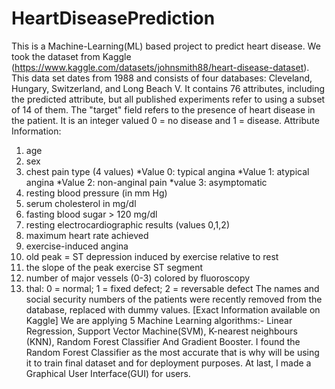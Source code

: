 # HeartDiseasePrediction
This is a Machine-Learning(ML) based project to predict heart disease.
We took the dataset from Kaggle (https://www.kaggle.com/datasets/johnsmith88/heart-disease-dataset).
This data set dates from 1988 and consists of four databases: Cleveland, Hungary, Switzerland, and Long Beach V. It contains 76 attributes, including the predicted attribute, but all published experiments refer to using a subset of 14 of them. The "target" field refers to the presence of heart disease in the patient. It is an integer valued 0 = no disease and 1 = disease.
Attribute Information:
1. age
2. sex
3. chest pain type (4 values)
   *Value 0: typical angina
   *Value 1: atypical angina
   *Value 2: non-anginal pain
   *value 3: asymptomatic
4. resting blood pressure (in mm Hg)
5. serum cholesterol in mg/dl
6. fasting blood sugar > 120 mg/dl
7. resting electrocardiographic results (values 0,1,2)
8. maximum heart rate achieved
9. exercise-induced angina
10. old peak = ST depression induced by exercise relative to rest
11. the slope of the peak exercise ST segment
12. number of major vessels (0-3) colored by fluoroscopy
13. thal: 0 = normal; 1 = fixed defect; 2 = reversable defect
The names and social security numbers of the patients were recently removed from the database, replaced with dummy values. [Exact Information available on Kaggle]
We are applying 5 Machine Learning algorithms:- Linear Regression, Support Vector Machine(SVM), K-nearest neighbours (KNN), Random Forest Classifier And Gradient Booster. I found the Random Forest Classifier as the most accurate that is why will be using it to train final dataset and for deployment purposes.
At last, I made a Graphical User Interface(GUI) for users.
